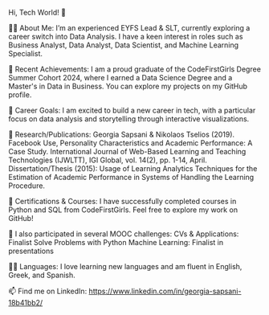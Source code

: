 Hi, Tech World! 👋

👩‍🏫 About Me:
I’m an experienced EYFS Lead & SLT, currently exploring a career switch into Data Analysis. I have a keen interest in roles such as Business Analyst, Data Analyst, Data Scientist, and Machine Learning Specialist.

🥇 Recent Achievements:
I am a proud graduate of the CodeFirstGirls Degree Summer Cohort 2024, where I earned a Data Science Degree and a Master's in Data in Business. You can explore my projects on my GitHub profile.

💼 Career Goals:
I am excited to build a new career in tech, with a particular focus on data analysis and storytelling through interactive visualizations.

🌱 Research/Publications:
Georgia Sapsani & Nikolaos Tselios (2019). Facebook Use, Personality Characteristics and Academic Performance: A Case Study. International Journal of Web-Based Learning and Teaching Technologies (IJWLTT), IGI Global, vol. 14(2), pp. 1-14, April.
Dissertation/Thesis (2015): Usage of Learning Analytics Techniques for the Estimation of Academic Performance in Systems of Handling the Learning Procedure.

🌴 Certifications & Courses:
I have successfully completed courses in Python and SQL from CodeFirstGirls. Feel free to explore my work on GitHub!


🌳 I also participated in several MOOC challenges:
        CVs & Applications: Finalist
        Solve Problems with Python
        Machine Learning: Finalist in presentations

🧑‍🏫 Languages:
I love learning new languages and am fluent in English, Greek, and Spanish.

📫 Find me on LinkedIn: https://www.linkedin.com/in/georgia-sapsani-18b41bb2/ 


